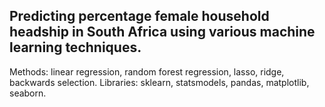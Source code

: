 ## Predicting percentage female household headship in South Africa using various machine learning techniques.
Methods: linear regression, random forest regression, lasso, ridge, backwards selection.
Libraries: sklearn, statsmodels, pandas, matplotlib, seaborn.
